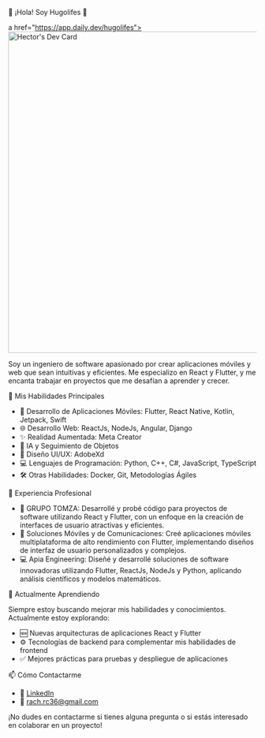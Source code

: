 👋 ¡Hola! Soy Hugolifes 👋

a href="https://app.daily.dev/hugolifes"><img src="https://api.daily.dev/devcards/v2/6GyjbWgEarQSTRsAQoN4P.png?type=wide&r=165" width="652" alt="Hector's Dev Card"/></a>

Soy un ingeniero de software apasionado por crear aplicaciones móviles y web que sean intuitivas y eficientes. Me especializo en React y Flutter, y me encanta trabajar en proyectos que me desafían a aprender y crecer.

🚀 Mis Habilidades Principales

* 📱 Desarrollo de Aplicaciones Móviles: Flutter, React Native, Kotlin, Jetpack, Swift
* 🌐 Desarrollo Web: ReactJs, NodeJs, Angular, Django
* ✨ Realidad Aumentada: Meta Creator
* 🤖 IA y Seguimiento de Objetos
* 🎨 Diseño UI/UX: AdobeXd
* 💻 Lenguajes de Programación: Python, C++, C#, JavaScript, TypeScript
* 🛠️ Otras Habilidades: Docker, Git, Metodologías Ágiles

💼 Experiencia Profesional

* 🏢 GRUPO TOMZA: Desarrollé y probé código para proyectos de software utilizando React y Flutter, con un enfoque en la creación de interfaces de usuario atractivas y eficientes.
* 📱 Soluciones Móviles y de Comunicaciones: Creé aplicaciones móviles multiplataforma de alto rendimiento con Flutter, implementando diseños de interfaz de usuario personalizados y complejos.
* 💻 Apia Engineering: Diseñé y desarrollé soluciones de software innovadoras utilizando Flutter, ReactJs, NodeJs y Python, aplicando análisis científicos y modelos matemáticos.

🌱 Actualmente Aprendiendo

Siempre estoy buscando mejorar mis habilidades y conocimientos. Actualmente estoy explorando:

* 🆕 Nuevas arquitecturas de aplicaciones React y Flutter
* ⚙️ Tecnologías de backend para complementar mis habilidades de frontend
* ✅ Mejores prácticas para pruebas y despliegue de aplicaciones

📫 Cómo Contactarme

* 🔗 [LinkedIn](https://www.linkedin.com/in/hugolifes/)
* 📧 rach.rc36@gmail.com 

¡No dudes en contactarme si tienes alguna pregunta o si estás interesado en colaborar en un proyecto!


